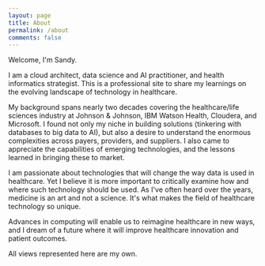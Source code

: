 ```yaml
---
layout: page
title: About
permalink: /about
comments: false
---
```


<div class="row justify-content-between">
<div class="col-md-8 pr-5">

<p>Welcome, I'm Sandy.</p>
  
<p>I am a cloud architect, data science and AI practitioner, and health informatics strategist.  This is a professional site to share my learnings on the evolving landscape of technology in healthcare.</p>

<p>My background spans nearly two decades covering the healthcare/life sciences industry at Johnson & Johnson, IBM Watson Health, Cloudera, and Microsoft.  I found not only my niche in building solutions (tinkering with databases to big data to AI), but also a desire to understand the enormous complexities across payers, providers, and suppliers.  I also came to appreciate the capabilities of emerging technologies, and the lessons learned in bringing these to market.</p>

<p>I am passionate about technologies that will change the way data is used in healthcare.  Yet I believe it is more important to critically examine how and where such technology should be used.  As I've often heard over the years, medicine is an art and not a science.  It's what makes the field of healthcare technology so unique.</p> 

<p>Advances in computing will enable us to reimagine healthcare in new ways, and I dream of a future where it will improve healthcare innovation and patient outcomes.</p> 

<p>All views represented here are my own.</p>

</div>
</div>

<div class="col-md-4">

<div class="sticky-top sticky-top-80">

<!--
<h5>Buy me a coffee</h5>

<p>Thank you for your support! Your donation helps me to maintain and improve <a target="_blank" href="https://github.com/wowthemesnet/mediumish-theme-jekyll">Mediumish <i class="fab fa-github"></i></a>.</p>

<a target="_blank" href="https://www.wowthemes.net/donate/" class="btn btn-danger">Buy me a coffee</a> <a target="_blank" href="https://bootstrapstarter.com/bootstrap-templates/template-mediumish-bootstrap-jekyll/" class="btn btn-warning">Documentation</a>
-->
</div>
</div>
